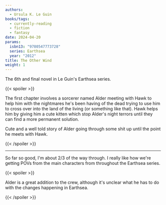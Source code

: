 ```yaml
---
authors:
  - Ursula K. Le Guin
books/tags:
  - currently-reading
  - fiction
  - fantasy
date: 2024-04-20
params:
  isbn13: "9780547773728"
  series: Earthsea
  year: "2012"
title: The Other Wind
weight: 1
---
```


The 6th and final novel in Le Guin's Earthsea series.

<!--more-->

{{< spoiler >}}

The first chapter involves a sorcerer named Alder meeting with Hawk to help him with the nightmares he's been having of the dead trying to use him to cross over into the land of the living (or something like that). Hawk helps him by giving him a cute kitten which stop Alder's night terrors until they can find a more permanent solution.

Cute and a well told story of Alder going through some shit up until the point he meets with Hawk.

{{< /spoiler >}}

---

So far so good, I'm about 2/3 of the way through. I really like how we're getting POVs from the main characters from throughout the Earthsea series.

{{< spoiler >}}

Alder is a great addition to the crew, although it's unclear what he has to do with the changes happening in Earthsea.

{{< /spoiler >}}
